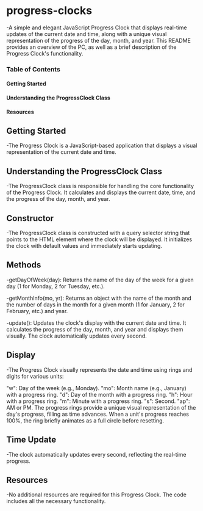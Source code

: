 # progress-clocks

-A simple and elegant JavaScript Progress Clock that displays real-time updates of the current date and time, along with a unique visual representation of the progress of the day, month, and year. This README provides an overview of the PC, as well as a brief description of the Progress Clock's functionality.

### Table of Contents

#### Getting Started

#### Understanding the ProgressClock Class

#### Resources

## Getting Started
-The Progress Clock is a JavaScript-based application that displays a visual representation of the current date and time.

## Understanding the ProgressClock Class
-The ProgressClock class is responsible for handling the core functionality of the Progress Clock. It calculates and displays the current date, time, and the progress of the day, month, and year.

## Constructor
-The ProgressClock class is constructed with a query selector string that points to the HTML element where the clock will be displayed. It initializes the clock with default values and immediately starts updating.

## Methods
-getDayOfWeek(day): Returns the name of the day of the week for a given day (1 for Monday, 2 for Tuesday, etc.).

-getMonthInfo(mo, yr): Returns an object with the name of the month and the number of days in the month for a given month (1 for January, 2 for February, etc.) and year.

-update(): Updates the clock's display with the current date and time. It calculates the progress of the day, month, and year and displays them visually. The clock automatically updates every second.

## Display
-The Progress Clock visually represents the date and time using rings and digits for various units:

"w": Day of the week (e.g., Monday).
"mo": Month name (e.g., January) with a progress ring.
"d": Day of the month with a progress ring.
"h": Hour with a progress ring.
"m": Minute with a progress ring.
"s": Second.
"ap": AM or PM.
The progress rings provide a unique visual representation of the day's progress, filling as time advances. When a unit's progress reaches 100%, the ring briefly animates as a full circle before resetting.

## Time Update
-The clock automatically updates every second, reflecting the real-time progress.

## Resources
-No additional resources are required for this Progress Clock. The code includes all the necessary functionality.